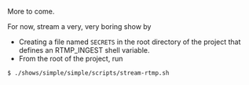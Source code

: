 More to come.

For now, stream a very, very boring show by

* Creating a file named `SECRETS` in the root directory of the project
  that defines an RTMP_INGEST shell variable.
* From the root of the project, run
```console
$ ./shows/simple/simple/scripts/stream-rtmp.sh
```
